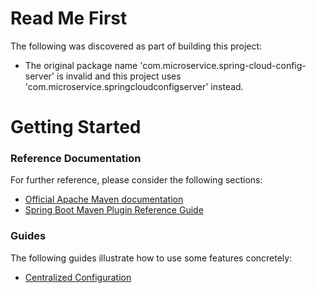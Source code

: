 # Read Me First
The following was discovered as part of building this project:

* The original package name 'com.microservice.spring-cloud-config-server' is invalid and this project uses 'com.microservice.springcloudconfigserver' instead.

# Getting Started

### Reference Documentation
For further reference, please consider the following sections:

* [Official Apache Maven documentation](https://maven.apache.org/guides/index.html)
* [Spring Boot Maven Plugin Reference Guide](https://docs.spring.io/spring-boot/docs/2.2.6.RELEASE/maven-plugin/)

### Guides
The following guides illustrate how to use some features concretely:

* [Centralized Configuration](https://spring.io/guides/gs/centralized-configuration/)


